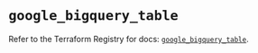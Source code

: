 # `google_bigquery_table`

Refer to the Terraform Registry for docs: [`google_bigquery_table`](https://registry.terraform.io/providers/hashicorp/google-beta/6.49.3/docs/resources/google_bigquery_table).
